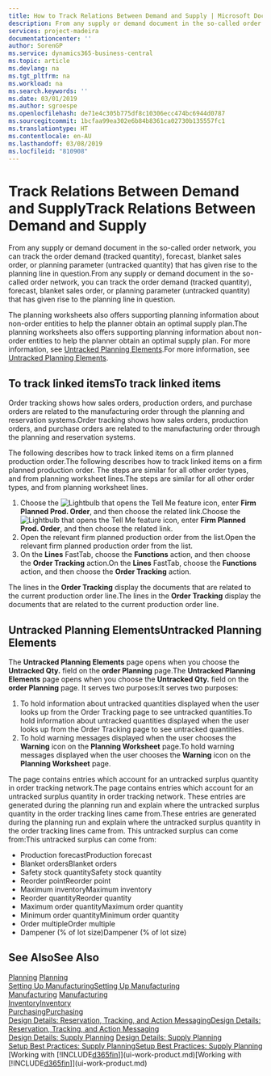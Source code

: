 ```yaml
---
title: How to Track Relations Between Demand and Supply | Microsoft Docs
description: From any supply or demand document in the so-called order network, you can track the order demand (tracked quantity), forecast, blanket sales order, or planning parameter (untracked quantity) that has given rise to the planning line in question.
services: project-madeira
documentationcenter: ''
author: SorenGP
ms.service: dynamics365-business-central
ms.topic: article
ms.devlang: na
ms.tgt_pltfrm: na
ms.workload: na
ms.search.keywords: ''
ms.date: 03/01/2019
ms.author: sgroespe
ms.openlocfilehash: de71e4c305b775df8c10306ecc474bc6944d0787
ms.sourcegitcommit: 1bcfaa99ea302e6b84b8361ca02730b135557fc1
ms.translationtype: HT
ms.contentlocale: en-AU
ms.lasthandoff: 03/08/2019
ms.locfileid: "810908"
---
```

# <a name="track-relations-between-demand-and-supply"></a><span data-ttu-id="a75d9-103">Track Relations Between Demand and Supply</span><span class="sxs-lookup"><span data-stu-id="a75d9-103">Track Relations Between Demand and Supply</span></span>
<span data-ttu-id="a75d9-104">From any supply or demand document in the so-called order network, you can track the order demand (tracked quantity), forecast, blanket sales order, or planning parameter (untracked quantity) that has given rise to the planning line in question.</span><span class="sxs-lookup"><span data-stu-id="a75d9-104">From any supply or demand document in the so-called order network, you can track the order demand (tracked quantity), forecast, blanket sales order, or planning parameter (untracked quantity) that has given rise to the planning line in question.</span></span>

<span data-ttu-id="a75d9-105">The planning worksheets also offers supporting planning information about non-order entities to help the planner obtain an optimal supply plan.</span><span class="sxs-lookup"><span data-stu-id="a75d9-105">The planning worksheets also offers supporting planning information about non-order entities to help the planner obtain an optimal supply plan.</span></span> <span data-ttu-id="a75d9-106">For more information, see [Untracked Planning Elements](production-how-track-demand-supply.md#untracked-planning-elements).</span><span class="sxs-lookup"><span data-stu-id="a75d9-106">For more information, see [Untracked Planning Elements](production-how-track-demand-supply.md#untracked-planning-elements).</span></span>

## <a name="to-track-linked-items"></a><span data-ttu-id="a75d9-107">To track linked items</span><span class="sxs-lookup"><span data-stu-id="a75d9-107">To track linked items</span></span>
<span data-ttu-id="a75d9-108">Order tracking shows how sales orders, production orders, and purchase orders are related to the manufacturing order through the planning and reservation systems.</span><span class="sxs-lookup"><span data-stu-id="a75d9-108">Order tracking shows how sales orders, production orders, and purchase orders are related to the manufacturing order through the planning and reservation systems.</span></span>

<span data-ttu-id="a75d9-109">The following describes how to track linked items on a firm planned production order.</span><span class="sxs-lookup"><span data-stu-id="a75d9-109">The following describes how to track linked items on a firm planned production order.</span></span> <span data-ttu-id="a75d9-110">The steps are similar for all other order types, and from planning worksheet lines.</span><span class="sxs-lookup"><span data-stu-id="a75d9-110">The steps are similar for all other order types, and from planning worksheet lines.</span></span>

1. <span data-ttu-id="a75d9-111">Choose the ![Lightbulb that opens the Tell Me feature](media/ui-search/search_small.png "Tell me what you want to do") icon, enter **Firm Planned Prod. Order**, and then choose the related link.</span><span class="sxs-lookup"><span data-stu-id="a75d9-111">Choose the ![Lightbulb that opens the Tell Me feature](media/ui-search/search_small.png "Tell me what you want to do") icon, enter **Firm Planned Prod. Order**, and then choose the related link.</span></span>
2. <span data-ttu-id="a75d9-112">Open the relevant firm planned production order from the list.</span><span class="sxs-lookup"><span data-stu-id="a75d9-112">Open the relevant firm planned production order from the list.</span></span>
3. <span data-ttu-id="a75d9-113">On the **Lines** FastTab, choose the **Functions** action, and then choose the **Order Tracking** action.</span><span class="sxs-lookup"><span data-stu-id="a75d9-113">On the **Lines** FastTab, choose the **Functions** action, and then choose the **Order Tracking** action.</span></span>

<span data-ttu-id="a75d9-114">The lines in the **Order Tracking** display the documents that are related to the current production order line.</span><span class="sxs-lookup"><span data-stu-id="a75d9-114">The lines in the **Order Tracking** display the documents that are related to the current production order line.</span></span>

## <a name="untracked-planning-elements"></a><span data-ttu-id="a75d9-115">Untracked Planning Elements</span><span class="sxs-lookup"><span data-stu-id="a75d9-115">Untracked Planning Elements</span></span>
<span data-ttu-id="a75d9-116">The **Untracked Planning Elements** page opens when you choose the **Untracked Qty.** field on the **order Planning** page.</span><span class="sxs-lookup"><span data-stu-id="a75d9-116">The **Untracked Planning Elements** page opens when you choose the **Untracked Qty.** field on the **order Planning** page.</span></span> <span data-ttu-id="a75d9-117">It serves two purposes:</span><span class="sxs-lookup"><span data-stu-id="a75d9-117">It serves two purposes:</span></span>

1. <span data-ttu-id="a75d9-118">To hold information about untracked quantities displayed when the user looks up from the Order Tracking page to see untracked quantities.</span><span class="sxs-lookup"><span data-stu-id="a75d9-118">To hold information about untracked quantities displayed when the user looks up from the Order Tracking page to see untracked quantities.</span></span>
2. <span data-ttu-id="a75d9-119">To hold warning messages displayed when the user chooses the **Warning** icon on the **Planning Worksheet** page.</span><span class="sxs-lookup"><span data-stu-id="a75d9-119">To hold warning messages displayed when the user chooses the **Warning** icon on the **Planning Worksheet** page.</span></span>

<span data-ttu-id="a75d9-120">The page contains entries which account for an untracked surplus quantity in order tracking network.</span><span class="sxs-lookup"><span data-stu-id="a75d9-120">The page contains entries which account for an untracked surplus quantity in order tracking network.</span></span> <span data-ttu-id="a75d9-121">These entries are generated during the planning run and explain where the untracked surplus quantity in the order tracking lines came from.</span><span class="sxs-lookup"><span data-stu-id="a75d9-121">These entries are generated during the planning run and explain where the untracked surplus quantity in the order tracking lines came from.</span></span> <span data-ttu-id="a75d9-122">This untracked surplus can come from:</span><span class="sxs-lookup"><span data-stu-id="a75d9-122">This untracked surplus can come from:</span></span>

- <span data-ttu-id="a75d9-123">Production forecast</span><span class="sxs-lookup"><span data-stu-id="a75d9-123">Production forecast</span></span>
- <span data-ttu-id="a75d9-124">Blanket orders</span><span class="sxs-lookup"><span data-stu-id="a75d9-124">Blanket orders</span></span>
- <span data-ttu-id="a75d9-125">Safety stock quantity</span><span class="sxs-lookup"><span data-stu-id="a75d9-125">Safety stock quantity</span></span>
- <span data-ttu-id="a75d9-126">Reorder point</span><span class="sxs-lookup"><span data-stu-id="a75d9-126">Reorder point</span></span>
- <span data-ttu-id="a75d9-127">Maximum inventory</span><span class="sxs-lookup"><span data-stu-id="a75d9-127">Maximum inventory</span></span>
- <span data-ttu-id="a75d9-128">Reorder quantity</span><span class="sxs-lookup"><span data-stu-id="a75d9-128">Reorder quantity</span></span>
- <span data-ttu-id="a75d9-129">Maximum order quantity</span><span class="sxs-lookup"><span data-stu-id="a75d9-129">Maximum order quantity</span></span>
- <span data-ttu-id="a75d9-130">Minimum order quantity</span><span class="sxs-lookup"><span data-stu-id="a75d9-130">Minimum order quantity</span></span>
- <span data-ttu-id="a75d9-131">Order multiple</span><span class="sxs-lookup"><span data-stu-id="a75d9-131">Order multiple</span></span>
- <span data-ttu-id="a75d9-132">Dampener (% of lot size)</span><span class="sxs-lookup"><span data-stu-id="a75d9-132">Dampener (% of lot size)</span></span>

## <a name="see-also"></a><span data-ttu-id="a75d9-133">See Also</span><span class="sxs-lookup"><span data-stu-id="a75d9-133">See Also</span></span>  
<span data-ttu-id="a75d9-134">[Planning](production-planning.md) </span><span class="sxs-lookup"><span data-stu-id="a75d9-134">[Planning](production-planning.md) </span></span>  
[<span data-ttu-id="a75d9-135">Setting Up Manufacturing</span><span class="sxs-lookup"><span data-stu-id="a75d9-135">Setting Up Manufacturing</span></span>](production-configure-production-processes.md)  
<span data-ttu-id="a75d9-136">[Manufacturing](production-manage-manufacturing.md)  </span><span class="sxs-lookup"><span data-stu-id="a75d9-136">[Manufacturing](production-manage-manufacturing.md)  </span></span>  
[<span data-ttu-id="a75d9-137">Inventory</span><span class="sxs-lookup"><span data-stu-id="a75d9-137">Inventory</span></span>](inventory-manage-inventory.md)  
[<span data-ttu-id="a75d9-138">Purchasing</span><span class="sxs-lookup"><span data-stu-id="a75d9-138">Purchasing</span></span>](purchasing-manage-purchasing.md)  
[<span data-ttu-id="a75d9-139">Design Details: Reservation, Tracking, and Action Messaging</span><span class="sxs-lookup"><span data-stu-id="a75d9-139">Design Details: Reservation, Tracking, and Action Messaging</span></span>](design-details-reservation-order-tracking-and-action-messaging.md)  
<span data-ttu-id="a75d9-140">[Design Details: Supply Planning](design-details-supply-planning.md) </span><span class="sxs-lookup"><span data-stu-id="a75d9-140">[Design Details: Supply Planning](design-details-supply-planning.md) </span></span>  
[<span data-ttu-id="a75d9-141">Setup Best Practices: Supply Planning</span><span class="sxs-lookup"><span data-stu-id="a75d9-141">Setup Best Practices: Supply Planning</span></span>](setup-best-practices-supply-planning.md)  
<span data-ttu-id="a75d9-142">[Working with [!INCLUDE[d365fin](includes/d365fin_md.md)]](ui-work-product.md)</span><span class="sxs-lookup"><span data-stu-id="a75d9-142">[Working with [!INCLUDE[d365fin](includes/d365fin_md.md)]](ui-work-product.md)</span></span>
